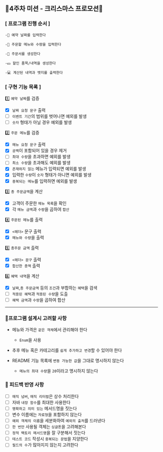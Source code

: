 ## 🎄4주차 미션 - 크리스마스 프로모션🥂

### [ 프로그램 진행 순서 ]

````
-📆 예약 날짜를 입력한다

-🍖 주문할 메뉴와 수량을 입력한다

-🧾 주문서를 생성한다

-💵 할인 품목/내역을 생성한다

-💻 계산된 내역과 뱃지를 출력한다
````

### [ 구현 기능 목록 ]

1️⃣ `예약 날짜`를 검증

- [x] `날짜 요청 문구` 출력
- [ ] `이벤트 기간`의 범위를 벗어나면 예외를 발생
- [ ] `숫자` 형태가 아닐 경우 예외를 발생

2️⃣ `주문 메뉴`를 검증

- [x] `메뉴 요청 문구` 출력
- [x] `공백`이 포함되어 있을 경우 제거
- [ ] `최대 수량`을 초과하면 예외를 발생
- [ ] `최소 수량`을 초과해도 예외를 발생
- [x] `존재하지 않는` 메뉴가 입력되면 예외를 발생
- [x] 입력한 `수량`이 `숫자` 형태가 아니면 예외를 발생
- [x] `중복되는 메뉴`를 입력하면 예외를 발생

3️⃣ `총 주문금액`을 계산

- [x] 고객이 주문한 `메뉴 목록`을 확인
- [x] 각 `메뉴 금액`과 `수량`을 곱하여 `합산`

4️⃣ `주문된 메뉴`를 출력

- [x] `<헤더>` 문구 출력
- [x] `메뉴와 수량`을 출력

5️⃣ `총주문 금액` 출력

- [x] `<헤더> 문구` 출력
- [x] `합산한 총액` 출력

6️⃣ `혜택 내역`을 계산

- [x] `날짜`,`총 주문금액` 등의 `조건`과 부합하는 `혜택`을 검색
- [ ] `적용된 혜택`과 `적용된 수량`을 도출
- [ ] `혜택 금액`과 `수량`을 곱하여 합산

---

### 🎈프로그램 설계시 고려할 사항

- 메뉴와 가격은 `같은 객체`에서 관리해야 한다
    - `Enum`을 사용

- 추후 메뉴 혹은 카테고리를 `쉽게 추가하고 변경`할 수 있어야 한다

- README 기능 목록에 `변동 가능한 값`을 그대로 명시하지 않는다
    - `메뉴의 최대 수량`을 `20`이라고 명시하지 않는다

### 💎 피드백 반영 사항

- [ ] `매직 넘버`, `매직 리터럴`은 상수 처리한다
- [ ] 자바 `내장 함수`를 최대한 사용한다
- [ ] `명확하고 의미 있는` 메서드명을 짓는다
- [ ] 변수 이름에는 `자료형`을 포함하지 않는다
- [ ] `예외 객체의 이름`을 세분화하여 `예외의 출처`를 드러낸다
- [ ] `한 번만` 사용될 객체는 `싱글톤`을 고려해본다
- [ ] `정적 팩토리 메서드명`을 잘 구분해서 짓는다
- [ ] `테스트 코드` 작성시 `중복되는 문법`을 지양한다
- [ ] `필드의 수`가 많아지지 않는지 고려한다